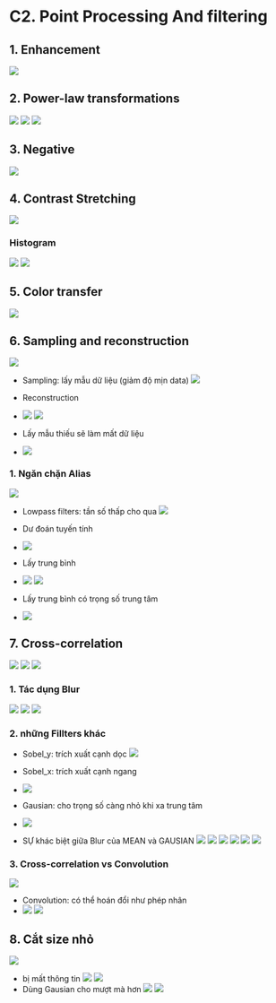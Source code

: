 # C2. Point Processing And filtering
## 1. Enhancement
![](https://i.imgur.com/WMnVZ2v.png)

## 2. Power-law transformations
![](https://i.imgur.com/h3Hfy0J.png)
![](https://i.imgur.com/ooSMlcb.png)
![](https://i.imgur.com/iI9eKXa.png)

## 3. Negative
![](https://i.imgur.com/WHh2t6o.png)

## 4. Contrast Stretching 
![](https://i.imgur.com/7abgTGi.png)
### Histogram
![](https://i.imgur.com/UTqBrHP.png)
![](https://i.imgur.com/NNinfRc.png)

## 5. Color transfer
![](https://i.imgur.com/zmZla2n.png)

## 6. Sampling and reconstruction
![](https://i.imgur.com/tKf2IrW.png)

- Sampling: lấy mẫu dữ liệu (giảm độ mịn data)
![](https://i.imgur.com/VKQW2rJ.png)

- Reconstruction
- ![](https://i.imgur.com/ILnC5XJ.png)
![](https://i.imgur.com/och1YZP.png)

- Lấy mẫu thiếu sẽ làm mất dữ liệu
- ![](https://i.imgur.com/LWjNH0H.png)

### 1. Ngăn chặn Alias
![](https://i.imgur.com/SQUkzTe.png)
- Lowpass filters: tần số thấp cho qua
![](https://i.imgur.com/ywfnBXR.png)

- Dư đoán tuyến tính
- ![](https://i.imgur.com/rEzW75H.png)

- Lấy trung bình 
- ![](https://i.imgur.com/esShg6N.png)
![](https://i.imgur.com/ZetKQR6.png)
- Lấy trung bình có trọng số trung tâm
- ![](https://i.imgur.com/ZsPFcoY.png)

## 7. Cross-correlation
![](https://i.imgur.com/XaEIhhc.png)
![](https://i.imgur.com/PXSjZVG.png)
![](https://i.imgur.com/UlYbEVJ.png)

### 1. Tác dụng Blur
![](https://i.imgur.com/PbGYE1M.png)
![](https://i.imgur.com/r0x2rMA.png)
![](https://i.imgur.com/KytZU5F.png)

### 2. những Fillters khác
- Sobel_y: trích xuất cạnh dọc
![](https://i.imgur.com/eQHCPK3.png)

- Sobel_x: trích xuất cạnh ngang
- ![](https://i.imgur.com/mh7R11y.png)

- Gausian: cho trọng số càng nhỏ khi xa trung tâm
- ![](https://i.imgur.com/nqmB2lz.png)
- SỰ khác biệt giữa Blur của MEAN và GAUSIAN
![](https://i.imgur.com/6Y1otCY.png)
![](https://i.imgur.com/LBjGM6R.png)
![](https://i.imgur.com/uEIl2Ys.png)
![](https://i.imgur.com/93RctOP.png)
![](https://i.imgur.com/Zwqfvnk.png)
![](https://i.imgur.com/kIVXIl8.png)

### 3. Cross-correlation vs Convolution
![](https://i.imgur.com/a2g1vBL.png)
- Convolution: có thể hoán đổi như phép nhân
- ![](https://i.imgur.com/kuFfJUr.png)
![](https://i.imgur.com/xeth9X2.png)

## 8. Cắt size nhỏ 
![](https://i.imgur.com/Yt36zVx.png)
- bị mất thông tin
![](https://i.imgur.com/FhphNCG.png)
![](https://i.imgur.com/IdivbCQ.png)
- Dùng Gausian cho mượt mà hơn
![](https://i.imgur.com/0vPpIFC.png)
![](https://i.imgur.com/GnSWK6B.png)

